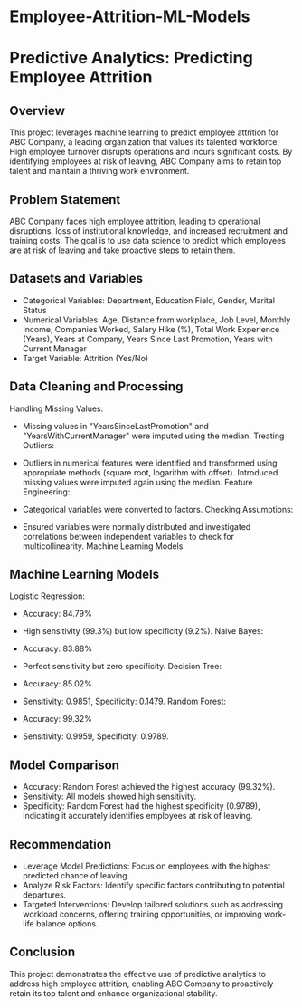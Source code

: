 # Employee-Attrition-ML-Models

# Predictive Analytics: Predicting Employee Attrition


##  Overview
This project leverages machine learning to predict employee attrition for ABC Company, a leading organization that values its talented workforce. High employee turnover disrupts operations and incurs significant costs. By identifying employees at risk of leaving, ABC Company aims to retain top talent and maintain a thriving work environment.
## Problem Statement 
ABC Company faces high employee attrition, leading to operational disruptions, loss of institutional knowledge, and increased recruitment and training costs. The goal is to use data science to predict which employees are at risk of leaving and take proactive steps to retain them.
## Datasets and Variables
- Categorical Variables: Department, Education Field, Gender, Marital Status
- Numerical Variables: Age, Distance from workplace, Job Level, Monthly Income, Companies Worked, Salary Hike (%), Total Work Experience (Years), Years at Company, Years Since Last Promotion, Years with Current Manager
- Target Variable: Attrition (Yes/No)

## Data Cleaning and Processing
Handling Missing Values:

- Missing values in "YearsSinceLastPromotion" and "YearsWithCurrentManager" were imputed using the median.
Treating Outliers:

- Outliers in numerical features were identified and transformed using appropriate methods (square root, logarithm with offset). Introduced missing values were imputed again using the median.
Feature Engineering:

- Categorical variables were converted to factors.
Checking Assumptions:

- Ensured variables were normally distributed and investigated correlations between independent variables to check for multicollinearity.
Machine Learning Models

## Machine Learning Models
Logistic Regression:

- Accuracy: 84.79%
- High sensitivity (99.3%) but low specificity (9.2%).
Naive Bayes:

- Accuracy: 83.88%
- Perfect sensitivity but zero specificity.
Decision Tree:

- Accuracy: 85.02%
- Sensitivity: 0.9851, Specificity: 0.1479.
Random Forest:

- Accuracy: 99.32%
- Sensitivity: 0.9959, Specificity: 0.9789.
## Model Comparison
- Accuracy: Random Forest achieved the highest accuracy (99.32%).
- Sensitivity: All models showed high sensitivity.
- Specificity: Random Forest had the highest specificity (0.9789), indicating it accurately identifies employees at risk of leaving.
## Recommendation
- Leverage Model Predictions: Focus on employees with the highest predicted chance of leaving.
- Analyze Risk Factors: Identify specific factors contributing to potential departures.
- Targeted Interventions: Develop tailored solutions such as addressing workload concerns, offering training opportunities, or improving work-life balance options.
## Conclusion
This project demonstrates the effective use of predictive analytics to address high employee attrition, enabling ABC Company to proactively retain its top talent and enhance organizational stability.
